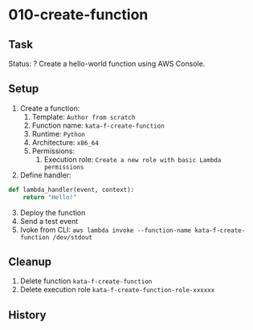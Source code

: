 # 010-create-function

## Task
Status: ?
Create a hello-world function using AWS Console.

## Setup
1. Create a function:
	1. Template: `Author from scratch`
	2. Function name: `kata-f-create-function`
	2. Runtime: `Python`
	3. Architecture: `x86_64`
	4. Permissions:
		1. Execution role: `Create a new role with basic Lambda permissions`
2. Define handler:
```python
def lambda_handler(event, context):
    return "Hello!"
```
3. Deploy the function
4. Send a test event
5. Ivoke from CLI: `aws lambda invoke --function-name kata-f-create-function /dev/stdout`

## Cleanup
1. Delete function `kata-f-create-function`
2. Delete execution role `kata-f-create-function-role-xxxxxx`

## History
